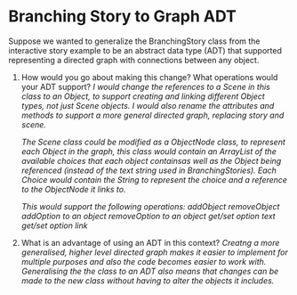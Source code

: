 # Branching Story to Graph ADT

Suppose we wanted to generalize the BranchingStory class from the interactive story example to be an abstract data type (ADT) that supported representing a directed graph with connections between any object.

1. How would you go about making this change? What operations would your ADT support?
   _I would change the references to a Scene in this class to an Object, to support creating and linking different Object types, not just Scene objects. I would also rename the attributes and methods to support a more general directed graph, replacing story and scene._

   _The Scene class could be modified as a ObjectNode class, to represent each Object in the graph, this class would contain an ArrayList of the available choices that each object containsas well as the Object being referenced (instead of the text string used in BranchingStories). Each Choice would contain the String to represent the choice and a reference to the ObjectNode it links to._

   _This would support the following operations:_
   _addObject_
   _removeObject_
   _addOption to an object_
   _removeOption to an object_
   _get/set option text_
   _get/set option link_

2. What is an advantage of using an ADT in this context?
   _Creatng a more generalised, higher level directed graph makes it easier to implement for multiple purposes and also the code becomes easier to work with._
   _Generalising the the class to an ADT also means that changes can be made to the new class without having to alter the objects it includes._
